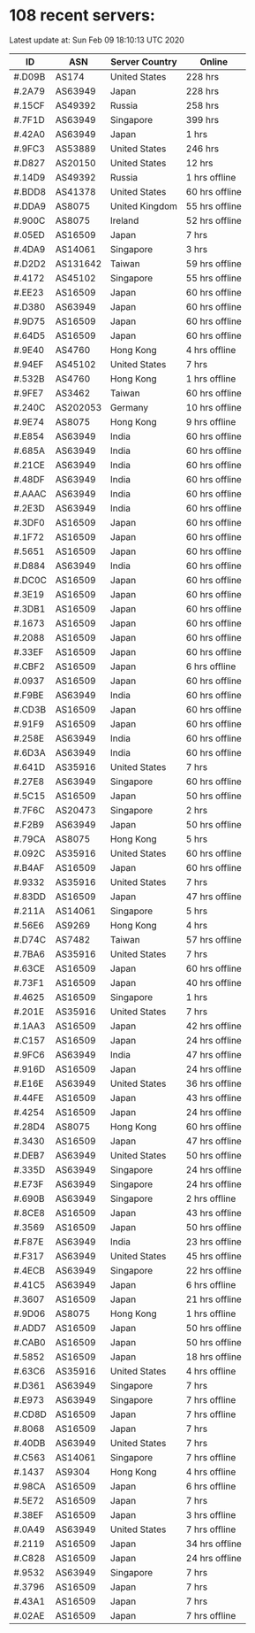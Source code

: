 # 108 recent servers:

Latest update at: Sun Feb 09 18:10:13 UTC 2020

| ID | ASN | Server Country | Online |
| -- | --- | -------------- | ------ |
| #.D09B | AS174 | United States | 228 hrs |
| #.2A79 | AS63949 | Japan | 228 hrs |
| #.15CF | AS49392 | Russia | 258 hrs |
| #.7F1D | AS63949 | Singapore | 399 hrs |
| #.42A0 | AS63949 | Japan | 1 hrs |
| #.9FC3 | AS53889 | United States | 246 hrs |
| #.D827 | AS20150 | United States | 12 hrs |
| #.14D9 | AS49392 | Russia | 1 hrs offline |
| #.BDD8 | AS41378 | United States | 60 hrs offline |
| #.DDA9 | AS8075 | United Kingdom | 55 hrs offline |
| #.900C | AS8075 | Ireland | 52 hrs offline |
| #.05ED | AS16509 | Japan | 7 hrs |
| #.4DA9 | AS14061 | Singapore | 3 hrs |
| #.D2D2 | AS131642 | Taiwan | 59 hrs offline |
| #.4172 | AS45102 | Singapore | 55 hrs offline |
| #.EE23 | AS16509 | Japan | 60 hrs offline |
| #.D380 | AS63949 | Japan | 60 hrs offline |
| #.9D75 | AS16509 | Japan | 60 hrs offline |
| #.64D5 | AS16509 | Japan | 60 hrs offline |
| #.9E40 | AS4760 | Hong Kong | 4 hrs offline |
| #.94EF | AS45102 | United States | 7 hrs |
| #.532B | AS4760 | Hong Kong | 1 hrs offline |
| #.9FE7 | AS3462 | Taiwan | 60 hrs offline |
| #.240C | AS202053 | Germany | 10 hrs offline |
| #.9E74 | AS8075 | Hong Kong | 9 hrs offline |
| #.E854 | AS63949 | India | 60 hrs offline |
| #.685A | AS63949 | India | 60 hrs offline |
| #.21CE | AS63949 | India | 60 hrs offline |
| #.48DF | AS63949 | India | 60 hrs offline |
| #.AAAC | AS63949 | India | 60 hrs offline |
| #.2E3D | AS63949 | India | 60 hrs offline |
| #.3DF0 | AS16509 | Japan | 60 hrs offline |
| #.1F72 | AS16509 | Japan | 60 hrs offline |
| #.5651 | AS16509 | Japan | 60 hrs offline |
| #.D884 | AS63949 | India | 60 hrs offline |
| #.DC0C | AS16509 | Japan | 60 hrs offline |
| #.3E19 | AS16509 | Japan | 60 hrs offline |
| #.3DB1 | AS16509 | Japan | 60 hrs offline |
| #.1673 | AS16509 | Japan | 60 hrs offline |
| #.2088 | AS16509 | Japan | 60 hrs offline |
| #.33EF | AS16509 | Japan | 60 hrs offline |
| #.CBF2 | AS16509 | Japan | 6 hrs offline |
| #.0937 | AS16509 | Japan | 60 hrs offline |
| #.F9BE | AS63949 | India | 60 hrs offline |
| #.CD3B | AS16509 | Japan | 60 hrs offline |
| #.91F9 | AS16509 | Japan | 60 hrs offline |
| #.258E | AS63949 | India | 60 hrs offline |
| #.6D3A | AS63949 | India | 60 hrs offline |
| #.641D | AS35916 | United States | 7 hrs |
| #.27E8 | AS63949 | Singapore | 60 hrs offline |
| #.5C15 | AS16509 | Japan | 50 hrs offline |
| #.7F6C | AS20473 | Singapore | 2 hrs |
| #.F2B9 | AS63949 | Japan | 50 hrs offline |
| #.79CA | AS8075 | Hong Kong | 5 hrs |
| #.092C | AS35916 | United States | 60 hrs offline |
| #.B4AF | AS16509 | Japan | 60 hrs offline |
| #.9332 | AS35916 | United States | 7 hrs |
| #.83DD | AS16509 | Japan | 47 hrs offline |
| #.211A | AS14061 | Singapore | 5 hrs |
| #.56E6 | AS9269 | Hong Kong | 4 hrs |
| #.D74C | AS7482 | Taiwan | 57 hrs offline |
| #.7BA6 | AS35916 | United States | 7 hrs |
| #.63CE | AS16509 | Japan | 60 hrs offline |
| #.73F1 | AS16509 | Japan | 40 hrs offline |
| #.4625 | AS16509 | Singapore | 1 hrs |
| #.201E | AS35916 | United States | 7 hrs |
| #.1AA3 | AS16509 | Japan | 42 hrs offline |
| #.C157 | AS16509 | Japan | 24 hrs offline |
| #.9FC6 | AS63949 | India | 47 hrs offline |
| #.916D | AS16509 | Japan | 24 hrs offline |
| #.E16E | AS63949 | United States | 36 hrs offline |
| #.44FE | AS16509 | Japan | 43 hrs offline |
| #.4254 | AS16509 | Japan | 24 hrs offline |
| #.28D4 | AS8075 | Hong Kong | 60 hrs offline |
| #.3430 | AS16509 | Japan | 47 hrs offline |
| #.DEB7 | AS63949 | United States | 50 hrs offline |
| #.335D | AS63949 | Singapore | 24 hrs offline |
| #.E73F | AS63949 | Singapore | 24 hrs offline |
| #.690B | AS63949 | Singapore | 2 hrs offline |
| #.8CE8 | AS16509 | Japan | 43 hrs offline |
| #.3569 | AS16509 | Japan | 50 hrs offline |
| #.F87E | AS63949 | India | 23 hrs offline |
| #.F317 | AS63949 | United States | 45 hrs offline |
| #.4ECB | AS63949 | Singapore | 22 hrs offline |
| #.41C5 | AS63949 | Japan | 6 hrs offline |
| #.3607 | AS16509 | Japan | 21 hrs offline |
| #.9D06 | AS8075 | Hong Kong | 1 hrs offline |
| #.ADD7 | AS16509 | Japan | 50 hrs offline |
| #.CAB0 | AS16509 | Japan | 50 hrs offline |
| #.5852 | AS16509 | Japan | 18 hrs offline |
| #.63C6 | AS35916 | United States | 4 hrs offline |
| #.D361 | AS63949 | Singapore | 7 hrs |
| #.E973 | AS63949 | Singapore | 7 hrs offline |
| #.CD8D | AS16509 | Japan | 7 hrs offline |
| #.8068 | AS16509 | Japan | 7 hrs |
| #.40DB | AS63949 | United States | 7 hrs |
| #.C563 | AS14061 | Singapore | 7 hrs offline |
| #.1437 | AS9304 | Hong Kong | 4 hrs offline |
| #.98CA | AS16509 | Japan | 6 hrs offline |
| #.5E72 | AS16509 | Japan | 7 hrs |
| #.38EF | AS16509 | Japan | 3 hrs offline |
| #.0A49 | AS63949 | United States | 7 hrs offline |
| #.2119 | AS16509 | Japan | 34 hrs offline |
| #.C828 | AS16509 | Japan | 24 hrs offline |
| #.9532 | AS63949 | Singapore | 7 hrs |
| #.3796 | AS16509 | Japan | 7 hrs |
| #.43A1 | AS16509 | Japan | 7 hrs |
| #.02AE | AS16509 | Japan | 7 hrs offline |

